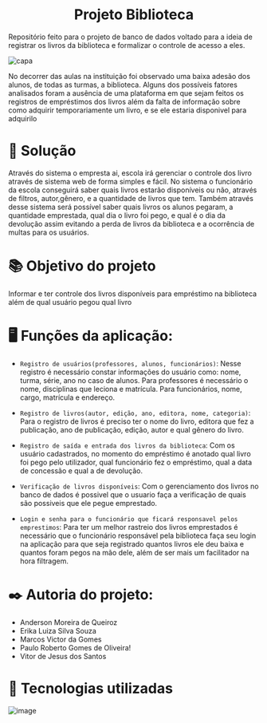 <h1 align="center">Projeto Biblioteca</h1>

Repositório feito para o projeto de banco de dados voltado para a ideia de registrar os livros da biblioteca e formalizar o controle de acesso a eles.
<!-- Incluir aqui um parágrafo descrevendo o problema abordado -->

<!-- Continuar o parágrafo descrevendo o problema já iniciado -->

![capa](https://github.com/ErikaLuiza/ProjetoBiblioteca/assets/132022659/947ad366-e6c5-4b4d-aabd-1b7c1e20264e)


No decorrer das aulas na instituição foi observado uma baixa adesão dos alunos, de todas as turmas, a biblioteca. Alguns dos possíveis fatores analisados foram a ausência de uma plataforma em que sejam feitos os registros de empréstimos dos livros além da falta de informação sobre como adquirir temporariamente um livro, e se ele estaria disponivel para adquirilo 

# 📝 Solução
<!-- Incluir aqui um parágrafo apresentando a solução para este problema -->
<!-- Transformar os tópicos feitos em parágrafo -->



Através do sistema o empresta ai, escola irá gerenciar o controle dos livro através de sistema web de forma simples e fácil. No sistema  o funcionário da escola conseguirá saber quais livros estarão disponíveis ou não, através de filtros, autor,gênero, e a quantidade de livros que tem. Também através desse sistema será possível saber quais livros os alunos pegaram, a quantidade emprestada, qual dia o livro foi pego, e qual é o dia da devolução assim evitando a perda de livros da biblioteca e a ocorrência de multas para os usuários.



# 📚 Objetivo do projeto 
Informar e ter controle dos livros disponíveis para empréstimo na biblioteca além de qual usuário pegou qual livro

# 🖥️ Funções da aplicação:

- `Registro de usuários(professores, alunos, funcionários)`: Nesse registro é necessário constar informações do usuário como: nome, turma, série, ano no caso de alunos. Para professores é necessário o nome, disciplinas que leciona e matrícula. Para funcionários, nome, cargo, matrícula e endereço.

- `Registro de livros(autor, edição, ano, editora, nome, categoria)`: Para o registro de livros é preciso ter o nome do livro, editora que fez a publicação, ano de publicação, edição, autor e qual gênero do livro.

- `Registro de saída e entrada dos livros da biblioteca`: Com os usuário cadastrados, no momento do empréstimo é anotado qual livro foi pego pelo utilizador, qual funcionário fez o empréstimo, qual a data de concessão e qual a de devolução.

- `Verificação de livros disponíveis`: Com o gerenciamento dos livros no banco de dados é possivel que o usuario faça a verificação de quais são possiveis que ele pegue emprestado.

- `Login e senha para o funcionário que ficará responsavel pelos emprestimos`: Para ter um melhor rastreio dos livros emprestados é necessário que o funcionário responsável pela biblioteca faça seu login na aplicação para que seja registrado quantos livros ele deu baixa e quantos foram pegos na mão dele, além de ser mais um facilitador na hora filtragem.

# ✒️ Autoria do projeto:
* Anderson Moreira de Queiroz
* Erika Luiza Silva Souza
* Marcos Victor da Gomes
* Paulo Roberto Gomes de Oliveira!
* Vitor de Jesus dos Santos

# 📂 Tecnologias utilizadas
![image](https://github.com/ErikaLuiza/ProjetoBiblioteca/assets/128754477/fd574f2e-db3c-4742-adb8-e3b29d9ee874)
